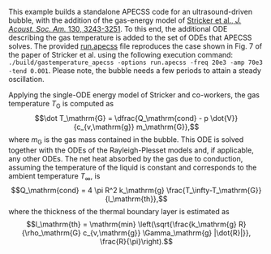 This example builds a standalone APECSS code for an ultrasound-driven bubble, with the addition of the gas-energy model of [Stricker et al., _J. Acoust. Soc. Am._ 130, 3243-3251](https://doi.org/10.1121/1.3626132). To this end, the additional ODE describing the gas temperature is added to the set of ODEs that APECSS solves. The provided [run.apecss](./run.apecss) file reproduces the case shown in Fig. 7 of the paper of Stricker et al. using the following execution command: ````./build/gastemperature_apecss -options run.apecss -freq 20e3 -amp 70e3 -tend 0.001````. Please note, the bubble needs a few periods to attain a steady oscillation.

Applying the single-ODE energy model of Stricker and co-workers, the gas temperature $T_\mathrm{G}$ is computed as
$$\dot T_\mathrm{G} = \dfrac{Q_\mathrm{cond} - p \dot{V}}{c_{v,\mathrm{g}} m_\mathrm{G}},$$
where $m_\mathrm{G}$ is the gas mass contained in the bubble. This ODE is solved together with the ODEs of the Rayleigh-Plesset models and, if applicable, any other ODEs. The net heat absorbed by the gas due to conduction, assuming the temperature of the liquid is constant and corresponds to the ambient temperature $T_\infty$, is
$$Q_\mathrm{cond} = 4 \pi R^2 k_\mathrm{g}  \frac{T_\infty-T_\mathrm{G}}{l_\mathrm{th}},$$
where the thickness of the thermal boundary layer is estimated as
$$l_\mathrm{th} = \mathrm{min} \left(\sqrt{\frac{k_\mathrm{g} R}{\rho_\mathrm{G} c_{v,\mathrm{g}} \Gamma_\mathrm{g} |\dot{R}|}}, \frac{R}{\pi}\right).$$
